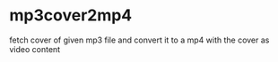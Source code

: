 # mp3cover2mp4
fetch cover of given mp3 file and convert it to a mp4 with the cover as video content
